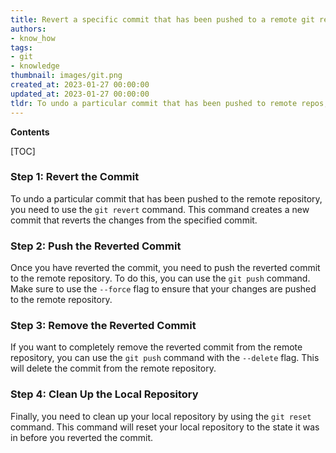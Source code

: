 ```yaml
---
title: Revert a specific commit that has been pushed to a remote git repository
authors:
- know_how
tags:
- git
- knowledge
thumbnail: images/git.png
created_at: 2023-01-27 00:00:00
updated_at: 2023-01-27 00:00:00
tldr: To undo a particular commit that has been pushed to remote repos, use the command `git revert <commit-hash>`.
---
```


**Contents**

[TOC]

### Step 1: Revert the Commit

To undo a particular commit that has been pushed to the remote repository, you need to use the `git revert` command. This command creates a new commit that reverts the changes from the specified commit.

### Step 2: Push the Reverted Commit

Once you have reverted the commit, you need to push the reverted commit to the remote repository. To do this, you can use the `git push` command. Make sure to use the `--force` flag to ensure that your changes are pushed to the remote repository.

### Step 3: Remove the Reverted Commit

If you want to completely remove the reverted commit from the remote repository, you can use the `git push` command with the `--delete` flag. This will delete the commit from the remote repository.

### Step 4: Clean Up the Local Repository

Finally, you need to clean up your local repository by using the `git reset` command. This command will reset your local repository to the state it was in before you reverted the commit.
